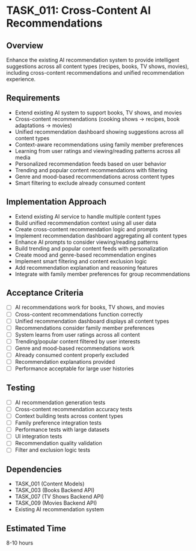 # TASK_011: Cross-Content AI Recommendations

## Overview
Enhance the existing AI recommendation system to provide intelligent suggestions across all content types (recipes, books, TV shows, movies), including cross-content recommendations and unified recommendation experience.

## Requirements
- Extend existing AI system to support books, TV shows, and movies
- Cross-content recommendations (cooking shows → recipes, book adaptations → movies)
- Unified recommendation dashboard showing suggestions across all content types
- Context-aware recommendations using family member preferences
- Learning from user ratings and viewing/reading patterns across all media
- Personalized recommendation feeds based on user behavior
- Trending and popular content recommendations with filtering
- Genre and mood-based recommendations across content types
- Smart filtering to exclude already consumed content

## Implementation Approach
- Extend existing AI service to handle multiple content types
- Build unified recommendation context using all user data
- Create cross-content recommendation logic and prompts
- Implement recommendation dashboard aggregating all content types
- Enhance AI prompts to consider viewing/reading patterns
- Build trending and popular content feeds with personalization
- Create mood and genre-based recommendation engines
- Implement smart filtering and content exclusion logic
- Add recommendation explanation and reasoning features
- Integrate with family member preferences for group recommendations

## Acceptance Criteria
- [ ] AI recommendations work for books, TV shows, and movies
- [ ] Cross-content recommendations function correctly
- [ ] Unified recommendation dashboard displays all content types
- [ ] Recommendations consider family member preferences
- [ ] System learns from user ratings across all content
- [ ] Trending/popular content filtered by user interests
- [ ] Genre and mood-based recommendations work
- [ ] Already consumed content properly excluded
- [ ] Recommendation explanations provided
- [ ] Performance acceptable for large user histories

## Testing
- [ ] AI recommendation generation tests
- [ ] Cross-content recommendation accuracy tests
- [ ] Context building tests across content types
- [ ] Family preference integration tests
- [ ] Performance tests with large datasets
- [ ] UI integration tests
- [ ] Recommendation quality validation
- [ ] Filter and exclusion logic tests

## Dependencies
- TASK_001 (Content Models)
- TASK_003 (Books Backend API)
- TASK_007 (TV Shows Backend API)
- TASK_009 (Movies Backend API)
- Existing AI recommendation system

## Estimated Time
8-10 hours